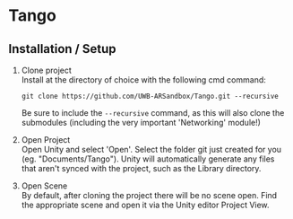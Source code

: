 # Tango
## Installation / Setup
1. Clone project  
   Install at the directory of choice with the following cmd command:  
   
   `git clone https://github.com/UWB-ARSandbox/Tango.git --recursive`  
   
   Be sure to include the `--recursive` command, as this will also clone the submodules (including the very important 'Networking' module!)

2. Open Project  
   Open Unity and select 'Open'. Select the folder git just created for you (eg. "Documents/Tango"). Unity will automatically generate any files that aren't synced with the project, such as the Library directory. 

3. Open Scene  
   By default, after cloning the project there will be no scene open. Find the appropriate scene and open it via the Unity editor Project View.
